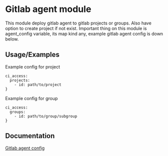 # Gitlab agent module

This module deploy gitlab agent to gitlab projects or groups. Also have option to create project if not exist.
Important thing on this module is agent_config variable, its map kind any, example gitlab agent config is down below.

## Usage/Examples

Example config for project
```hcl
ci_access:
  projects:
    - id: path/to/project
}
```

Example config for group
```hcl
ci_access:
  groups:
    - id: path/to/group/subgroup
}
```


## Documentation

[Gitlab agent config](https://docs.gitlab.com/ee/user/clusters/agent/ci_cd_workflow.html)
